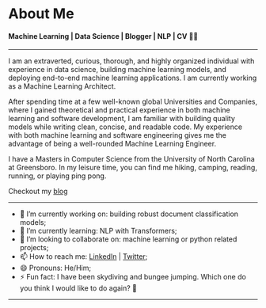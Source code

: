 # About Me
#### Machine Learning | Data Science | Blogger | NLP | CV 👨‍💻
---

I am an extraverted, curious, thorough, and highly organized individual with experience in data science, building machine learning models, and deploying end-to-end machine learning applications. I am currently working as a Machine Learning Architect.

After spending time at a few well-known global Universities and Companies, where I gained theoretical and practical experience in both machine learning and software development, I am familiar with building quality models while writing clean, concise, and readable code. My experience with both machine learning and software engineering gives me the advantage of being a well-rounded Machine Learning Engineer.

I have a Masters in Computer Science from the University of North Carolina at Greensboro. In my leisure time, you can find me hiking, camping, reading, running, or playing ping pong.

Checkout my [blog](https://blog.impiyush.com)

---

- 🔭 I’m currently working on: building robust document classification models;
- 🌱 I’m currently learning: NLP with Transformers;
- 👯 I’m looking to collaborate on: machine learning or python related projects;
- 📫 How to reach me: [LinkedIn](https://www.linkedin.com/in/impiyushag/) | [Twitter](https://www.twitter.com/impiyushag);
- 😄 Pronouns: He/Him;
- ⚡ Fun fact: I have been skydiving and bungee jumping. Which one do you think I would like to do again? 🤔

---
